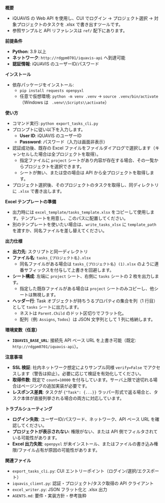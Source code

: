 **概要**
- iQUAVIS の Web API を使用し、CUI でログイン → プロジェクト選択 → 対象プロジェクトのタスクを .xlsx で書き出すツールです。
- 参照サンプルと API リファレンスは `ref/` 配下にあります。

**前提条件**
- **Python**: 3.9 以上
- **ネットワーク**: `http://rdgpm0701/iquavis-api` へ到達可能
- **認証情報**: iQUAVIS のユーザーID/パスワード

**インストール**
- 依存パッケージをインストール:
  - `pip install requests openpyxl`
  - 任意で仮想環境: `python -m venv .venv` → `source .venv/bin/activate`（Windows は ` .venv\\Scripts\\activate`）

**使い方**
- コマンド実行: `python export_tasks_cli.py`
- プロンプトに従い以下を入力します。
  - **User ID**: iQUAVIS のユーザーID
  - **Password**: パスワード（入力は画面非表示）
 - 認証成功後、既存の Excel ファイルをファイルダイアログで選択します（キャンセルした場合は全プロジェクトを取得）。
   - 指定ファイルに `project` シートがあり内容が存在する場合、その一覧からプロジェクトを選択できます。
   - シートが無い、または空の場合は API から全プロジェクトを取得します。
- プロジェクト選択後、そのプロジェクトのタスクを取得し、同ディレクトリに `.xlsx` で書き出します。

**Excel テンプレートの準備**
- 出力時には `excel_template/tasks_template.xlsx` をコピーして使用します。テンプレートを用意し、このパスに配置してください。
- 別のテンプレートを使いたい場合は、`write_tasks_xlsx` に `template_path` を渡すか、同名ファイルを差し替えてください。

**出力仕様**
- **出力先**: スクリプトと同一ディレクトリ
- **ファイル名**: `tasks_{プロジェクト名}.xlsx`
  - 同名ファイルがある場合は `tasks_{プロジェクト名} (1).xlsx` のように連番サフィックスを付与して上書きを回避します。
- **シート構成**: 左端に `project` シート、右側に `tasks` シートの 2 枚を出力します。
  - 指定した既存ファイルがある場合は `project` シートのみコピーし、他シートは無視します。
- **ヘッダー行**: Task オブジェクトが持ちうるプロパティの集合を列（1 行目）として `tasks` シートに出力します。
  - ネストは `Parent.Child` のドット区切りでフラット化。
  - 配列（例: `Assigns`, `Todos`）は JSON 文字列として 1 列に格納します。

**環境変数（任意）**
- **`IQUAVIS_BASE_URL`**: 接続先 API ベース URL を上書き可能（既定: `http://rdgpm0701/iquavis-api`）。

**注意事項**
- **SSL 検証**: 社内ネットワーク想定によりサンプル同様 `verify=False` でアクセスします（警告は抑止）。必要に応じて検証を有効化してください。
- **取得件数**: 既定で `count=10000` を付与しています。サーバ上限で途切れる場合はページングの追加実装が必要です。
- **レスポンス差異**: タスクが `{"Task": {...}}` ラッパー形式で返る場合と、タスク本体が直接列挙される場合の両方に対応しています。

**トラブルシューティング**
- **ログイン失敗**: ユーザーID/パスワード、ネットワーク、API ベース URL を確認してください。
- **プロジェクトが表示されない**: 権限がない、または API 側でフィルタされている可能性があります。
- **Excel 出力失敗**: `openpyxl` が未インストール、またはファイルの書き込み権限/ファイル占有が原因の可能性があります。

**関連ファイル**
- `export_tasks_cli.py`: CUI エントリーポイント（ログイン/選択/エクスポート）
- `iquavis_client.py`: 認証・プロジェクト/タスク取得の API クライアント
- `excel_writer.py`: JSON フラット化と .xlsx 出力
- `AGENTS.md`: 要件・実装方針・参考抜粋
